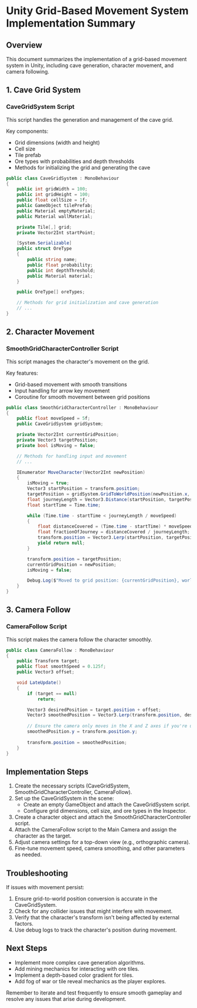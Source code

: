 # Unity Grid-Based Movement System Implementation Summary

## Overview
This document summarizes the implementation of a grid-based movement system in Unity, including cave generation, character movement, and camera following.

## 1. Cave Grid System

### CaveGridSystem Script
This script handles the generation and management of the cave grid.

Key components:
- Grid dimensions (width and height)
- Cell size
- Tile prefab
- Ore types with probabilities and depth thresholds
- Methods for initializing the grid and generating the cave

```csharp
public class CaveGridSystem : MonoBehaviour
{
    public int gridWidth = 100;
    public int gridHeight = 100;
    public float cellSize = 1f;
    public GameObject tilePrefab;
    public Material emptyMaterial;
    public Material wallMaterial;

    private Tile[,] grid;
    private Vector2Int startPoint;

    [System.Serializable]
    public struct OreType
    {
        public string name;
        public float probability;
        public int depthThreshold;
        public Material material;
    }

    public OreType[] oreTypes;

    // Methods for grid initialization and cave generation
    // ...
}
```

## 2. Character Movement

### SmoothGridCharacterController Script
This script manages the character's movement on the grid.

Key features:
- Grid-based movement with smooth transitions
- Input handling for arrow key movement
- Coroutine for smooth movement between grid positions

```csharp
public class SmoothGridCharacterController : MonoBehaviour
{
    public float moveSpeed = 5f;
    public CaveGridSystem gridSystem;

    private Vector2Int currentGridPosition;
    private Vector3 targetPosition;
    private bool isMoving = false;

    // Methods for handling input and movement
    // ...

    IEnumerator MoveCharacter(Vector2Int newPosition)
    {
        isMoving = true;
        Vector3 startPosition = transform.position;
        targetPosition = gridSystem.GridToWorldPosition(newPosition.x, newPosition.y);
        float journeyLength = Vector3.Distance(startPosition, targetPosition);
        float startTime = Time.time;

        while (Time.time - startTime < journeyLength / moveSpeed)
        {
            float distanceCovered = (Time.time - startTime) * moveSpeed;
            float fractionOfJourney = distanceCovered / journeyLength;
            transform.position = Vector3.Lerp(startPosition, targetPosition, fractionOfJourney);
            yield return null;
        }

        transform.position = targetPosition;
        currentGridPosition = newPosition;
        isMoving = false;

        Debug.Log($"Moved to grid position: {currentGridPosition}, world position: {transform.position}");
    }
}
```

## 3. Camera Follow

### CameraFollow Script
This script makes the camera follow the character smoothly.

```csharp
public class CameraFollow : MonoBehaviour
{
    public Transform target;
    public float smoothSpeed = 0.125f;
    public Vector3 offset;

    void LateUpdate()
    {
        if (target == null)
            return;

        Vector3 desiredPosition = target.position + offset;
        Vector3 smoothedPosition = Vector3.Lerp(transform.position, desiredPosition, smoothSpeed);
        
        // Ensure the camera only moves in the X and Z axes if you're using a top-down view
        smoothedPosition.y = transform.position.y;
        
        transform.position = smoothedPosition;
    }
}
```

## Implementation Steps

1. Create the necessary scripts (CaveGridSystem, SmoothGridCharacterController, CameraFollow).
2. Set up the CaveGridSystem in the scene:
   - Create an empty GameObject and attach the CaveGridSystem script.
   - Configure grid dimensions, cell size, and ore types in the Inspector.
3. Create a character object and attach the SmoothGridCharacterController script.
4. Attach the CameraFollow script to the Main Camera and assign the character as the target.
5. Adjust camera settings for a top-down view (e.g., orthographic camera).
6. Fine-tune movement speed, camera smoothing, and other parameters as needed.

## Troubleshooting

If issues with movement persist:
1. Ensure grid-to-world position conversion is accurate in the CaveGridSystem.
2. Check for any collider issues that might interfere with movement.
3. Verify that the character's transform isn't being affected by external factors.
4. Use debug logs to track the character's position during movement.

## Next Steps

- Implement more complex cave generation algorithms.
- Add mining mechanics for interacting with ore tiles.
- Implement a depth-based color gradient for tiles.
- Add fog of war or tile reveal mechanics as the player explores.

Remember to iterate and test frequently to ensure smooth gameplay and resolve any issues that arise during development.
